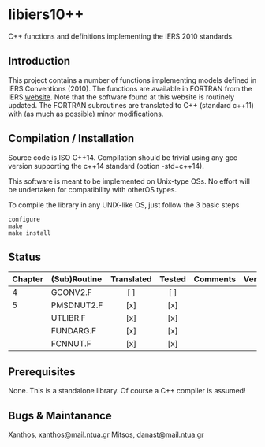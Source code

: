 # libiers10++
C++ functions and definitions implementing the IERS 2010 standards.

## Introduction
This project contains a number of functions implementing models defined in
IERS Conventions (2010). The functions are available in FORTRAN from the IERS
[website](http://maia.usno.navy.mil/conv2010/software.html). Note that the
software found at this website is routinely updated.
The FORTRAN subroutines are translated to C++ (standard c++11) with (as much as
possible) minor modifications.

## Compilation / Installation
Source code is ISO C++14. Compilation should be trivial using any gcc version 
supporting the c++14 standard (option -std=c++14).

This software is meant to be implemented on Unix-type OSs. No effort will be
undertaken for compatibility with otherOS types.

To compile the library in any UNIX-like OS, just follow the 3 basic steps
```
configure
make
make install
```

## Status


| Chapter | (Sub)Routine | Translated | Tested | Comments | Version |
|:--------|:-------------|:----------:|:------:|:---------|:--------|
| 4       | GCONV2.F     | [ ]        | [ ]    |          |         |
| 5       | PMSDNUT2.F   | [x]        | [x]    |          |         |
|         | UTLIBR.F     | [x]        | [x]    |          |         |
|         | FUNDARG.F    | [x]        | [x]    |          |         |
|         | FCNNUT.F     | [x]        | [x]    |          |         |

## Prerequisites
None. This is a standalone library. Of course a C++ compiler is assumed!

## Bugs & Maintanance
Xanthos, xanthos@mail.ntua.gr
Mitsos, danast@mail.ntua.gr
